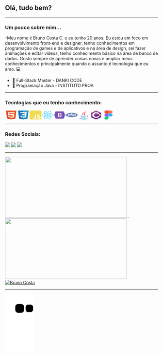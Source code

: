 ## Olá, tudo bem?     

<hr />

<!--Mini introdução-->

<h3>Um pouco sobre mim...</h3>
-Meu nome é Bruno Costa C. e eu tenho 20 anos. Eu estou em foco em desenvolvimento front-end e designer, tenho conhecimentos em programação de games e de aplicativos e na área de design, sei fazer animações e editar vídeos, tenho conhecimento básico na área de banco de dados. Gosto sempre de aprender coisas novas e ampliar meus conhecimentos e principalmente quando o assunto é tecnologia que eu amo. 💻

- 🎲 Full-Stack Master - DANKI CODE
- 🌱 Programação Java - INSTITUTO PROA
 
<hr />
  
<!--Habilidades-->
 
 <h3>Tecnlogias que eu tenho conhecimento:</h3>
 
<img align="center" alt="HTML5" height="30" width="40" src="https://github.com/devicons/devicon/blob/master/icons/html5/html5-original.svg"><img align="center"   alt="CSS3" height="30" width="40" src="https://github.com/devicons/devicon/blob/master/icons/css3/css3-original.svg"><img align="center" alt="Js" height="30"     width="40" src="https://github.com/devicons/devicon/blob/master/icons/javascript/javascript-plain.svg"><img align="center" alt="ReactJS" height="30" width="40"       src="https://github.com/devicons/devicon/blob/master/icons/react/react-original.svg"><img align="center" alt="Bootstrap" height="30" width="40"                         src="https://github.com/devicons/devicon/blob/master/icons/bootstrap/bootstrap-plain.svg"><img align="center" alt="PHP" height="30" width="40"                         src="https://github.com/devicons/devicon/blob/master/icons/php/php-plain.svg"><img align="center" alt="JAVA" height="30" width="40"                                     src="https://github.com/devicons/devicon/blob/master/icons/java/java-original.svg"><img align="center" alt="Csharp" height="30" width="40"                             src="https://github.com/devicons/devicon/blob/master/icons/csharp/csharp-original.svg"><img align="center" alt="Figma" height="30" width="40"                           src="https://github.com/devicons/devicon/blob/master/icons/figma/figma-original.svg">

<hr />
 
<!--Redes Sociais e animação-->
  <h3>Redes Sociais:</h3>
 
<div> 
  <a href="https://www.instagram.com/bruno.costa.c/" target="_blank"><img src="https://img.shields.io/badge/Instagram-E4405F?style=for-the-badge&logo=instagram&logoColor=white" target="_blank"></a>
  <a href="https://www.linkedin.com/in/bruno-costa-a643621b2/" target="_blank"><img src="https://img.shields.io/badge/LinkedIn-0077B5?style=for-the-badge&logo=linkedin&logoColor=white" target="_blank"></a> 
  <a href = "mailto:bruno_costa12@hotmail.com"><img src="https://img.shields.io/badge/-Gmail-%23333?style=for-the-badge&logo=gmail&logoColor=white" target="_blank"></a>
 
<hr />
 
<!--Tables do Github-->

<div>
  <a href="https://github.com/ihyperbr">
  <img height="200em" width="400em" = src = "https://github-readme-stats.vercel.app/api/top-langs/?username=ihyperbr&theme=discord_old_blurple&layout=compact"/> .  
  <img height="200em" width="400em" = src="https://github-readme-stats.vercel.app/api?username=ihyperbr&show_icons=true&theme=discord_old_blurple&include_all_commits=true&count_private=true"/>
</div>
<img src="https://komarev.com/ghpvc/?username=ihyperbr&color=blue" alt="Bruno Costa" />
 
<hr />
 
![Snake animation](https://github.com/ihyperbr/ihyperbr/blob/output/github-contribution-grid-snake.svg)
 
</div>
